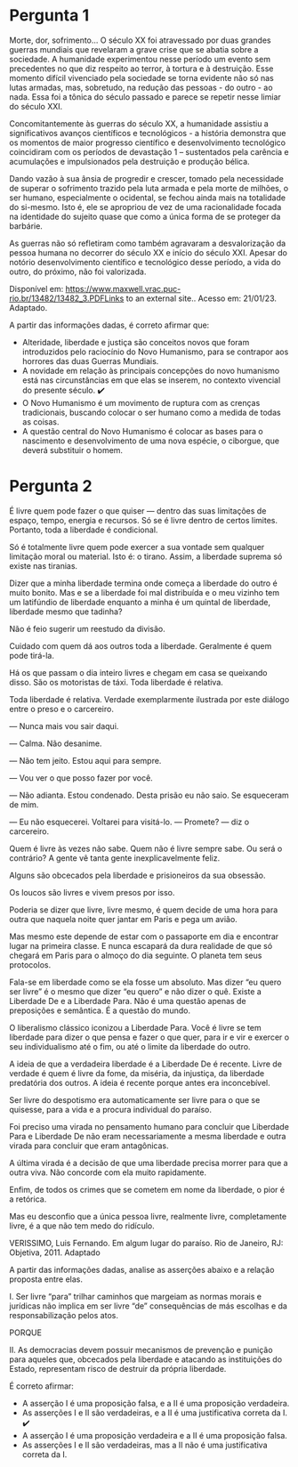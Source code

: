 # Pergunta 1
Morte, dor, sofrimento... O século XX foi atravessado por duas grandes guerras mundiais que revelaram a grave crise que se abatia sobre a sociedade. A humanidade experimentou nesse período um evento sem precedentes no que diz respeito ao terror, à tortura e à destruição. Esse momento difícil vivenciado pela sociedade se torna evidente não só nas lutas armadas, mas, sobretudo, na redução das pessoas - do outro - ao nada. Essa foi a tônica do século passado e parece se repetir nesse limiar do século XXI.

Concomitantemente às guerras do século XX, a humanidade assistiu a significativos avanços científicos e tecnológicos - a história demonstra que os momentos de maior progresso científico e desenvolvimento tecnológico coincidiram com os períodos de devastação 1 – sustentados pela carência e acumulações e impulsionados pela destruição e produção bélica.

Dando vazão à sua ânsia de progredir e crescer, tomado pela necessidade de superar o sofrimento trazido pela luta armada e pela morte de milhões, o ser humano, especialmente o ocidental, se fechou ainda mais na totalidade do si-mesmo. Isto é, ele se apropriou de vez de uma racionalidade focada na identidade do sujeito quase que como a única forma de se proteger da barbárie.

As guerras não só refletiram como também agravaram a desvalorização da pessoa humana no decorrer do século XX e início do século XXI. Apesar do notório desenvolvimento científico e tecnológico desse período, a vida do outro, do próximo, não foi valorizada.

Disponível em: https://www.maxwell.vrac.puc-rio.br/13482/13482_3.PDFLinks to an external site.. Acesso em: 21/01/23. Adaptado.

A partir das informações dadas, é correto afirmar que:

- Alteridade, liberdade e justiça são conceitos novos que foram introduzidos pelo raciocínio do Novo Humanismo, para se contrapor aos horrores das duas Guerras Mundiais.
- A novidade em relação às principais concepções do novo humanismo está nas circunstâncias em que elas se inserem, no contexto vivencial do presente século. :heavy_check_mark: 
- O Novo Humanismo é um movimento de ruptura com as crenças tradicionais, buscando colocar o ser humano como a medida de todas as coisas.
- A questão central do Novo Humanismo é colocar as bases para o nascimento e desenvolvimento de uma nova espécie, o ciborgue, que deverá substituir o homem.

# Pergunta 2
É livre quem pode fazer o que quiser — dentro das suas limitações de espaço, tempo, energia e recursos. Só se é livre dentro de certos limites. Portanto, toda a liberdade é condicional.

Só é totalmente livre quem pode exercer a sua vontade sem qualquer limitação moral ou material. Isto é: o tirano. Assim, a liberdade suprema só existe nas tiranias.

Dizer que a minha liberdade termina onde começa a liberdade do outro é muito bonito. Mas e se a liberdade foi mal distribuída e o meu vizinho tem um latifúndio de liberdade enquanto a minha é um quintal de liberdade, liberdade mesmo que tadinha?

Não é feio sugerir um reestudo da divisão.

Cuidado com quem dá aos outros toda a liberdade. Geralmente é quem pode tirá-la.

Há os que passam o dia inteiro livres e chegam em casa se queixando disso. São os motoristas de táxi. Toda liberdade é relativa.

Toda liberdade é relativa. Verdade exemplarmente ilustrada por este diálogo entre o preso e o carcereiro.

— Nunca mais vou sair daqui.

— Calma. Não desanime.

— Não tem jeito. Estou aqui para sempre.

— Vou ver o que posso fazer por você.

— Não adianta. Estou condenado. Desta prisão eu não saio. Se esqueceram de mim.

— Eu não esquecerei. Voltarei para visitá-lo.
— Promete? — diz o carcereiro.

Quem é livre às vezes não sabe. Quem não é livre sempre sabe. Ou será o contrário? A gente vê tanta gente inexplicavelmente feliz.

Alguns são obcecados pela liberdade e prisioneiros da sua obsessão.

Os loucos são livres e vivem presos por isso.

Poderia se dizer que livre, livre mesmo, é quem decide de uma hora para outra que naquela noite quer jantar em Paris e pega um avião.

Mas mesmo este depende de estar com o passaporte em dia e encontrar lugar na primeira classe. E nunca escapará da dura realidade de que só chegará em Paris para o almoço do dia seguinte. O planeta tem seus protocolos.

Fala-se em liberdade como se ela fosse um absoluto. Mas dizer “eu quero ser livre” é o mesmo que dizer “eu quero” e não dizer o quê. Existe a Liberdade De e a Liberdade Para. Não é uma questão apenas de preposições e semântica. É a questão do mundo.

O liberalismo clássico iconizou a Liberdade Para. Você é livre se tem liberdade para dizer o que pensa e fazer o que quer, para ir e vir e exercer o seu individualismo até o fim, ou até o limite da liberdade do outro.

A ideia de que a verdadeira liberdade é a Liberdade De é recente. Livre de verdade é quem é livre da fome, da miséria, da injustiça, da liberdade predatória dos outros. A ideia é recente porque antes era inconcebível.

Ser livre do despotismo era automaticamente ser livre para o que se quisesse, para a vida e a procura individual do paraíso.

Foi preciso uma virada no pensamento humano para concluir que Liberdade Para e Liberdade De não eram necessariamente a mesma liberdade e outra virada para concluir que eram antagônicas.

A última virada é a decisão de que uma liberdade precisa morrer para que a outra viva. Não concorde com ela muito rapidamente.

Enfim, de todos os crimes que se cometem em nome da liberdade, o pior é a retórica.

Mas eu desconfio que a única pessoa livre, realmente livre, completamente livre, é a que não tem medo do ridículo.

VERISSIMO, Luis Fernando. Em algum lugar do paraíso. Rio de Janeiro, RJ: Objetiva, 2011. Adaptado

A partir das informações dadas, analise as asserções abaixo e a relação proposta entre elas.

I. Ser livre “para” trilhar caminhos que margeiam as normas morais e jurídicas não implica em ser livre “de” consequências de más escolhas e da responsabilização pelos atos.

PORQUE

II. As democracias devem possuir mecanismos de prevenção e punição para aqueles que, obcecados pela liberdade e atacando as instituições do Estado, representam risco de destruir da própria liberdade.

É correto afirmar:

- A asserção I é uma proposição falsa, e a II é uma proposição verdadeira.
- As asserções I e II são verdadeiras, e a II é uma justificativa correta da I.  :heavy_check_mark: 
- A asserção I é uma proposição verdadeira e a II é uma proposição falsa.
- As asserções I e II são verdadeiras, mas a II não é uma justificativa correta da I.